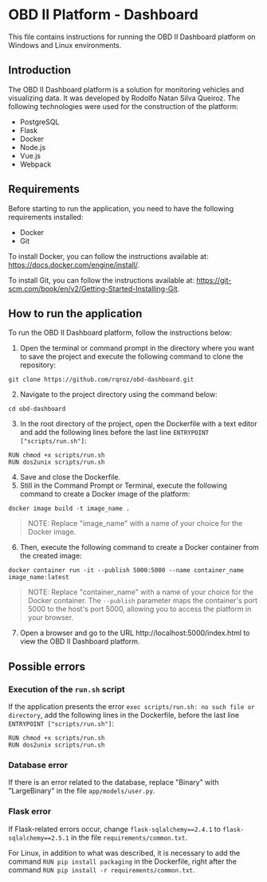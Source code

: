 # OBD II Platform - Dashboard
This file contains instructions for running the OBD II Dashboard platform on Windows and Linux environments.

## Introduction
The OBD II Dashboard platform is a solution for monitoring vehicles and visualizing data. It was developed by Rodolfo Natan Silva Queiroz. The following technologies were used for the construction of the platform:

- PostgreSQL
- Flask
- Docker
- Node.js
- Vue.js
- Webpack

## Requirements
Before starting to run the application, you need to have the following requirements installed:

- Docker
- Git

To install Docker, you can follow the instructions available at: https://docs.docker.com/engine/install/.

To install Git, you can follow the instructions available at: https://git-scm.com/book/en/v2/Getting-Started-Installing-Git.

## How to run the application
To run the OBD II Dashboard platform, follow the instructions below:

1. Open the terminal or command prompt in the directory where you want to save the project and execute the following command to clone the repository:
```
git clone https://github.com/rqroz/obd-dashboard.git
```
2. Navigate to the project directory using the command below:
```
cd obd-dashboard
```
3. In the root directory of the project, open the Dockerfile with a text editor and add the following lines before the last line `ENTRYPOINT ["scripts/run.sh"]`:
```
RUN chmod +x scripts/run.sh
RUN dos2unix scripts/run.sh
```
4. Save and close the Dockerfile.
5. Still in the Command Prompt or Terminal, execute the following command to create a Docker image of the platform:
```
docker image build -t image_name .
```
> NOTE: Replace "image_name" with a name of your choice for the Docker image.
6. Then, execute the following command to create a Docker container from the created image:
```
docker container run -it --publish 5000:5000 --name container_name image_name:latest
```
> NOTE: Replace "container_name" with a name of your choice for the Docker container. The `--publish` parameter maps the container's port 5000 to the host's port 5000, allowing you to access the platform in your browser.
7. Open a browser and go to the URL http://localhost:5000/index.html to view the OBD II Dashboard platform.

## Possible errors
### Execution of the `run.sh` script
If the application presents the error `exec scripts/run.sh: no such file or directory`, add the following lines in the Dockerfile, before the last line `ENTRYPOINT ["scripts/run.sh"]`:
```
RUN chmod +x scripts/run.sh 
RUN dos2unix scripts/run.sh
```

### Database error
If there is an error related to the database, replace "Binary" with "LargeBinary" in the file `app/models/user.py`.

### Flask error
If Flask-related errors occur, change `flask-sqlalchemy==2.4.1` to `flask-sqlalchemy==2.5.1` in the file `requirements/common.txt`.

For Linux, in addition to what was described, it is necessary to add the command `RUN pip install packaging` in the Dockerfile, right after the command `RUN pip install -r requirements/common.txt`.
